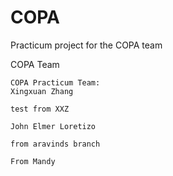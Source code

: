 # COPA
Practicum project for the COPA team


COPA Team
~~~JOEY~~~
COPA Practicum Team:
Xingxuan Zhang

test from XXZ

John Elmer Loretizo

from aravinds branch

From Mandy